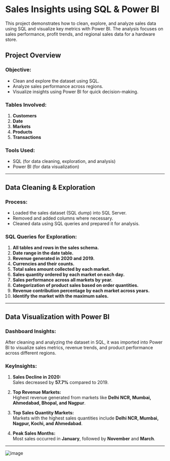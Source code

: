 # Sales Insights using SQL & Power BI

This project demonstrates how to clean, explore, and analyze sales data using SQL and visualize key metrics with Power BI. The analysis focuses on sales performance, profit trends, and regional sales data for a hardware store.

## Project Overview

### Objective:
- Clean and explore the dataset using SQL.
- Analyze sales performance across regions.
- Visualize insights using Power BI for quick decision-making.

### Tables Involved:
1. **Customers**
2. **Date**
3. **Markets**
4. **Products**
5. **Transactions**

### Tools Used:
- SQL (for data cleaning, exploration, and analysis)
- Power BI (for data visualization)

---

## Data Cleaning & Exploration

### Process:
- Loaded the sales dataset (SQL dump) into SQL Server.
- Removed and added columns where necessary.
- Cleaned data using SQL queries and prepared it for analysis.

### SQL Queries for Exploration:
1. **All tables and rows in the sales schema.**
2. **Date range in the date table.**
3. **Revenue generated in 2020 and 2019.**
4. **Currencies and their counts.**
5. **Total sales amount collected by each market.**
6. **Sales quantity ordered by each market on each day.**
7. **Sales performance across all markets by year.**
8. **Categorization of product sales based on order quantities.**
9. **Revenue contribution percentage by each market across years.**
10. **Identify the market with the maximum sales.**

---

## Data Visualization with Power BI

### Dashboard Insights:
After cleaning and analyzing the dataset in SQL, it was imported into Power BI to visualize sales metrics, revenue trends, and product performance across different regions.

### KeyInsights:
1. **Sales Decline in 2020:**  
   Sales decreased by **57.7%** compared to 2019.

2. **Top Revenue Markets:**  
   Highest revenue generated from markets like **Delhi NCR, Mumbai, Ahmedabad, Bhopal, and Nagpur**.

3. **Top Sales Quantity Markets:**  
   Markets with the highest sales quantities include **Delhi NCR, Mumbai, Nagpur, Kochi, and Ahmedabad**.

4. **Peak Sales Months:**  
   Most sales occurred in **January**, followed by **November** and **March**.

---

![image](https://github.com/user-attachments/assets/54ae435f-3118-4a7b-a4fb-462566e10c6f)



